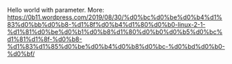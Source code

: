 Hello world with parameter. More: https://0b11.wordpress.com/2019/08/30/%d0%bc%d0%be%d0%b4%d1%83%d0%bb%d0%b8-%d1%8f%d0%b4%d1%80%d0%b0-linux-2-1-%d1%81%d0%be%d0%b1%d0%b8%d1%80%d0%b0%d0%b5%d0%bc%d1%81%d1%8f-%d0%b8-%d1%83%d1%85%d0%be%d0%b4%d0%b8%d0%bc-%d0%bd%d0%b0-%d0%bf/

